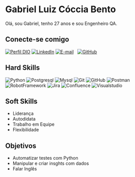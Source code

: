 # Gabriel Luiz Cóccia Bento

Olá, sou Gabriel, tenho 27 anos e sou Engenheiro QA.

## Conecte-se comigo

[![Perfil DIO](https://img.shields.io/badge/-Meu%20Perfil%20na%20DIO-0077B5?style=for-the-badge&logo=gitbook&logoColor=white)](https://www.dio.me/users/gabrielcoccia)
[![LinkedIn](https://img.shields.io/badge/linkedin-%230077B5.svg?style=for-the-badge&logo=linkedin&logoColor=white)](https://www.linkedin.com/in/gabriellcbento/)
[![E-mail](https://img.shields.io/badge/-Email-0077B5?style=for-the-badge&logo=microsoft-outlook&logoColor=white)](mailto:gabrielcoccia@gmail.com)
  
[![GitHub](https://img.shields.io/badge/GitHub-0077B5?style=for-the-badge&logo=github&logoColor=white)](https://github.com/gabrielcoccia97)

## Hard Skills
![Python](https://img.shields.io/badge/python-000?style=for-the-badge&logo=python)
![Postgresql](https://img.shields.io/badge/postgresql-000?style=for-the-badge&logo=postgresql)
![Mysql](https://img.shields.io/badge/mysql-000?style=for-the-badge&logo=mysql)
![Git](https://img.shields.io/badge/Git-000?style=for-the-badge&logo=git)
![GitHub](https://img.shields.io/badge/GitHub-000?style=for-the-badge&logo=github&logoColor=30A3DC)
![Postman](https://img.shields.io/badge/postman-000?style=for-the-badge&logo=postman)
![RobotFramework](https://img.shields.io/badge/robotframework-000?style=for-the-badge&logo=robotframework)
![Jira](https://img.shields.io/badge/jira-000?style=for-the-badge&logo=jira)
![Confluence](https://img.shields.io/badge/confluence-000?style=for-the-badge&logo=confluence)
![Visualstudio](https://img.shields.io/badge/visualstudio-000?style=for-the-badge&logo=visualstudio)


## Soft Skills
- Liderança
- Autodidata
- Trabalho em Equipe
- Flexibilidade

## Objetivos
- Automatizar testes com Python
- Manipular e criar insghts com dados
- Falar Inglês
